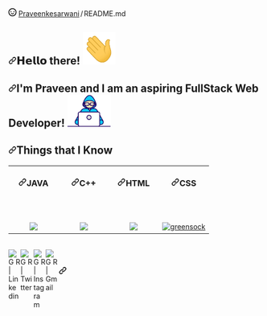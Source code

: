 <!DOCTYPE html>
<html>
  <head>
   </head>
  <body>
    <div class="Box mt-4">
      <div class="Box-body p-4">
        <div class="d-flex">
          <div class="text-mono text-small mb-3 flex-auto">
            <svg
              class="octicon octicon-smiley"
              viewBox="0 0 16 16"
              version="1.1"
              width="16"
              height="16"
              aria-hidden="true"
            >
              <path
                fill-rule="evenodd"
                d="M1.5 8a6.5 6.5 0 1113 0 6.5 6.5 0 01-13 0zM8 0a8 8 0 100 16A8 8 0 008 0zM5 8a1 1 0 100-2 1 1 0 000 2zm7-1a1 1 0 11-2 0 1 1 0 012 0zM5.32 9.636a.75.75 0 011.038.175l.007.009c.103.118.22.222.35.31.264.178.683.37 1.285.37.602 0 1.02-.192 1.285-.371.13-.088.247-.192.35-.31l.007-.008a.75.75 0 111.222.87l-.614-.431c.614.43.614.431.613.431v.001l-.001.002-.002.003-.005.007-.014.019a1.984 1.984 0 01-.184.213c-.16.166-.338.316-.53.445-.63.418-1.37.638-2.127.629-.946 0-1.652-.308-2.126-.63a3.32 3.32 0 01-.715-.657l-.014-.02-.005-.006-.002-.003v-.002h-.001l.613-.432-.614.43a.75.75 0 01.183-1.044h.001z"
              ></path>
            </svg>
            <a
              href="praveenkesarwani/praveenkesarwani"
              class="no-underline link-gray-dark"
              >Praveenkesarwani</a
            ><span
              class="text-gray-light d-inline-block"
              style="padding: 0px 2px;"
              >/</span
            >README<span class="text-gray-light">.md</span>
          </div>
        </div>
        <article
          class="markdown-body entry-content container-lg f5"
          itemprop="text"
        >
          <h1>
            <a
              id="user-content-𝗛𝗲𝗹𝗹𝗼-there-"
              class="anchor"
              aria-hidden="true"
              href="#𝗛𝗲𝗹𝗹𝗼-there-"
              ><svg
                class="octicon octicon-link"
                viewBox="0 0 16 16"
                version="1.1"
                width="16"
                height="16"
                aria-hidden="true"
              >
                <path
                  fill-rule="evenodd"
                  d="M7.775 3.275a.75.75 0 001.06 1.06l1.25-1.25a2 2 0 112.83 2.83l-2.5 2.5a2 2 0 01-2.83 0 .75.75 0 00-1.06 1.06 3.5 3.5 0 004.95 0l2.5-2.5a3.5 3.5 0 00-4.95-4.95l-1.25 1.25zm-4.69 9.64a2 2 0 010-2.83l2.5-2.5a2 2 0 012.83 0 .75.75 0 001.06-1.06 3.5 3.5 0 00-4.95 0l-2.5 2.5a3.5 3.5 0 004.95 4.95l1.25-1.25a.75.75 0 00-1.06-1.06l-1.25 1.25a2 2 0 01-2.83 0z"
                ></path></svg></a
            >𝗛𝗲𝗹𝗹𝗼 there!
            <a
              target="_blank"
              rel="noopener noreferrer"
              href="https://github.com/GouravRusiya30/GouravRusiya30/blob/master/Assets/Hi.gif"
              ><img
                height="64px"
                src="https://github.com/GouravRusiya30/GouravRusiya30/raw/master/Assets/Hi.gif"
                style="max-width: 100%;"
            /></a>
          </h1>
          <h2>
            <a
              id="user-content-im-gourav-and-i-️-fullstack-web-development-"
              class="anchor"
              aria-hidden="true"
              href="#im-gourav-and-i-️-fullstack-web-development-"
              ><svg
                class="octicon octicon-link"
                viewBox="0 0 16 16"
                version="1.1"
                width="16"
                height="16"
                aria-hidden="true"
              >
                <path
                  fill-rule="evenodd"
                  d="M7.775 3.275a.75.75 0 001.06 1.06l1.25-1.25a2 2 0 112.83 2.83l-2.5 2.5a2 2 0 01-2.83 0 .75.75 0 00-1.06 1.06 3.5 3.5 0 004.95 0l2.5-2.5a3.5 3.5 0 00-4.95-4.95l-1.25 1.25zm-4.69 9.64a2 2 0 010-2.83l2.5-2.5a2 2 0 012.83 0 .75.75 0 001.06-1.06 3.5 3.5 0 00-4.95 0l-2.5 2.5a3.5 3.5 0 004.95 4.95l1.25-1.25a.75.75 0 00-1.06-1.06l-1.25 1.25a2 2 0 01-2.83 0z"
                ></path></svg></a
            >I'm Praveen and I am an aspiring FullStack Web Developer!
            <a
              target="_blank"
              rel="noopener noreferrer"
              href="https://github.com/GouravRusiya30/GouravRusiya30/blob/master/Assets/Developer.gif"
              ><img
                height="64px"
                src="https://github.com/GouravRusiya30/GouravRusiya30/raw/master/Assets/Developer.gif"
                style="max-width: 100%;"
            /></a>
          </h2>
          <h2>
            <a
              id="user-content-𝗠y-𝗧𝗲𝗰h-𝗦𝘁𝗮𝗰𝗸"
              class="anchor"
              aria-hidden="true"
              href="#𝗠y-𝗧𝗲𝗰h-𝗦𝘁𝗮𝗰𝗸"
              ><svg
                class="octicon octicon-link"
                viewBox="0 0 16 16"
                version="1.1"
                width="16"
                height="16"
                aria-hidden="true"
              >
                <path
                  fill-rule="evenodd"
                  d="M7.775 3.275a.75.75 0 001.06 1.06l1.25-1.25a2 2 0 112.83 2.83l-2.5 2.5a2 2 0 01-2.83 0 .75.75 0 00-1.06 1.06 3.5 3.5 0 004.95 0l2.5-2.5a3.5 3.5 0 00-4.95-4.95l-1.25 1.25zm-4.69 9.64a2 2 0 010-2.83l2.5-2.5a2 2 0 012.83 0 .75.75 0 001.06-1.06 3.5 3.5 0 00-4.95 0l-2.5 2.5a3.5 3.5 0 004.95 4.95l1.25-1.25a.75.75 0 00-1.06-1.06l-1.25 1.25a2 2 0 01-2.83 0z"
                ></path></svg></a
            >Things that I Know
          </h2>
          <table>
            <tbody>
              <tr valign="top">
                <td width="25%" align="center">
                  <span
                    ><h3>
                      <a
                        id="user-content-java"
                        class="anchor"
                        aria-hidden="true"
                        href="#java"
                        ><svg
                          class="octicon octicon-link"
                          viewBox="0 0 16 16"
                          version="1.1"
                          width="16"
                          height="16"
                          aria-hidden="true"
                        >
                          <path
                            fill-rule="evenodd"
                            d="M7.775 3.275a.75.75 0 001.06 1.06l1.25-1.25a2 2 0 112.83 2.83l-2.5 2.5a2 2 0 01-2.83 0 .75.75 0 00-1.06 1.06 3.5 3.5 0 004.95 0l2.5-2.5a3.5 3.5 0 00-4.95-4.95l-1.25 1.25zm-4.69 9.64a2 2 0 010-2.83l2.5-2.5a2 2 0 012.83 0 .75.75 0 001.06-1.06 3.5 3.5 0 00-4.95 0l-2.5 2.5a3.5 3.5 0 004.95 4.95l1.25-1.25a.75.75 0 00-1.06-1.06l-1.25 1.25a2 2 0 01-2.83 0z"
                          ></path></svg></a
                      >JAVA
                    </h3></span
                  ><br /><br /><br />
                  <a
                    target="_blank"
                    rel="noopener noreferrer"
                    href="https://camo.githubusercontent.com/762c92813c77696ded5bc800a04fbcc2028d1e29/68747470733a2f2f6d69726f2e6d656469756d2e636f6d2f6d61782f313430302f312a797676555f65644d4c654848623777447151394956672e706e67"
                    ><img
                      height="90px"
                      src="https://camo.githubusercontent.com/762c92813c77696ded5bc800a04fbcc2028d1e29/68747470733a2f2f6d69726f2e6d656469756d2e636f6d2f6d61782f313430302f312a797676555f65644d4c654848623777447151394956672e706e67"
                      data-canonical-src="https://miro.medium.com/max/1400/1*yvvU_edMLeHHb7wDqQ9IVg.png"
                      style="max-width: 100%;"
                  /></a>
                </td>
                <td width="25%" align="center">
                  <span
                    ><h3>
                      <a
                        id="user-content-webservices"
                        class="anchor"
                        aria-hidden="true"
                        href="#webservices"
                        ><svg
                          class="octicon octicon-link"
                          viewBox="0 0 16 16"
                          version="1.1"
                          width="16"
                          height="16"
                          aria-hidden="true"
                        >
                          <path
                            fill-rule="evenodd"
                            d="M7.775 3.275a.75.75 0 001.06 1.06l1.25-1.25a2 2 0 112.83 2.83l-2.5 2.5a2 2 0 01-2.83 0 .75.75 0 00-1.06 1.06 3.5 3.5 0 004.95 0l2.5-2.5a3.5 3.5 0 00-4.95-4.95l-1.25 1.25zm-4.69 9.64a2 2 0 010-2.83l2.5-2.5a2 2 0 012.83 0 .75.75 0 001.06-1.06 3.5 3.5 0 00-4.95 0l-2.5 2.5a3.5 3.5 0 004.95 4.95l1.25-1.25a.75.75 0 00-1.06-1.06l-1.25 1.25a2 2 0 01-2.83 0z"
                          ></path></svg></a
                      >C++
                    </h3></span
                  ><br /><br /><br />
                  <a
                    target="_blank"
                    rel="noopener noreferrer"
                    href="https://camo.githubusercontent.com/b2fed9e27bf884357de3c0a8555ed82f0fcca908/68747470733a2f2f636f64656e75636c6561722e636f6d2f77702d636f6e74656e742f75706c6f6164732f323031382f30332f576562736572766963655f76612e6a7067"
                    ><img
                      height="120px"
                      src="https://camo.githubusercontent.com/b2fed9e27bf884357de3c0a8555ed82f0fcca908/68747470733a2f2f636f64656e75636c6561722e636f6d2f77702d636f6e74656e742f75706c6f6164732f323031382f30332f576562736572766963655f76612e6a7067"
                      data-canonical-src="https://codenuclear.com/wp-content/uploads/2018/03/Webservice_va.jpg"
                      style="max-width: 100%;"
                  /></a>
                </td>
                <td width="25%" align="center">
                  <span
                    ><h3>
                      <a
                        id="user-content-cloud-technology"
                        class="anchor"
                        aria-hidden="true"
                        href="#cloud-technology"
                        ><svg
                          class="octicon octicon-link"
                          viewBox="0 0 16 16"
                          version="1.1"
                          width="16"
                          height="16"
                          aria-hidden="true"
                        >
                          <path
                            fill-rule="evenodd"
                            d="M7.775 3.275a.75.75 0 001.06 1.06l1.25-1.25a2 2 0 112.83 2.83l-2.5 2.5a2 2 0 01-2.83 0 .75.75 0 00-1.06 1.06 3.5 3.5 0 004.95 0l2.5-2.5a3.5 3.5 0 00-4.95-4.95l-1.25 1.25zm-4.69 9.64a2 2 0 010-2.83l2.5-2.5a2 2 0 012.83 0 .75.75 0 001.06-1.06 3.5 3.5 0 00-4.95 0l-2.5 2.5a3.5 3.5 0 004.95 4.95l1.25-1.25a.75.75 0 00-1.06-1.06l-1.25 1.25a2 2 0 01-2.83 0z"
                          ></path></svg></a
                      >HTML
                    </h3></span
                  ><br /><br /><br />
                  <a
                    target="_blank"
                    rel="noopener noreferrer"
                    href="https://camo.githubusercontent.com/4e8357543311abf49484ef8fe85b4f2142514e79/687474703a2f2f6761696e616d2e636f6d2f696d616765732f636c6f75642e706e67"
                    ><img
                      height="90px"
                      src="https://camo.githubusercontent.com/4e8357543311abf49484ef8fe85b4f2142514e79/687474703a2f2f6761696e616d2e636f6d2f696d616765732f636c6f75642e706e67"
                      data-canonical-src="http://gainam.com/images/cloud.png"
                      style="max-width: 100%;"
                  /></a>
                </td>
                <td width="25%" align="center">
                  <span
                    ><b></b>
                    <h3>
                      <a
                        id="user-content-nodejs"
                        class="anchor"
                        aria-hidden="true"
                        href="#nodejs"
                        ><svg
                          class="octicon octicon-link"
                          viewBox="0 0 16 16"
                          version="1.1"
                          width="16"
                          height="16"
                          aria-hidden="true"
                        >
                          <path
                            fill-rule="evenodd"
                            d="M7.775 3.275a.75.75 0 001.06 1.06l1.25-1.25a2 2 0 112.83 2.83l-2.5 2.5a2 2 0 01-2.83 0 .75.75 0 00-1.06 1.06 3.5 3.5 0 004.95 0l2.5-2.5a3.5 3.5 0 00-4.95-4.95l-1.25 1.25zm-4.69 9.64a2 2 0 010-2.83l2.5-2.5a2 2 0 012.83 0 .75.75 0 001.06-1.06 3.5 3.5 0 00-4.95 0l-2.5 2.5a3.5 3.5 0 004.95 4.95l1.25-1.25a.75.75 0 00-1.06-1.06l-1.25 1.25a2 2 0 01-2.83 0z"
                          ></path></svg></a
                      >CSS
                    </h3></span
                  ><br /><br /><br />
                  <a
                    target="_blank"
                    rel="noopener noreferrer"
                    href="https://camo.githubusercontent.com/4cfb74fd7cf74e176d9a5490b349e3f6bd9f6d89/68747470733a2f2f6d69726f2e6d656469756d2e636f6d2f6d61782f313430302f312a66737365584950474568776d67366b66675879496a412e6a706567"
                    ><img
                      height="90px"
                      src="https://camo.githubusercontent.com/4cfb74fd7cf74e176d9a5490b349e3f6bd9f6d89/68747470733a2f2f6d69726f2e6d656469756d2e636f6d2f6d61782f313430302f312a66737365584950474568776d67366b66675879496a412e6a706567"
                      alt="greensock"
                      border="0"
                      data-canonical-src="https://miro.medium.com/max/1400/1*fsseXIPGEhwmg6kfgXyIjA.jpeg"
                      style="max-width: 100%;"
                  /></a>
                </td>
              </tr>
            </tbody>
          </table>
          <br />
          <a
            href="https://www.linkedin.com/in/praveen-kesarwani-22298a145/"
            rel="nofollow"
          >
            <img
              align="left"
              alt="G R | Linkedin"
              width="24px"
              src="https://github.com/praveenkesarwani/praveenkesarwani/raw/master/Assets/Linkedin.svg"
              style="max-width: 100%;"
            />
          </a>
          <a href="https://twitter.com/Praveenkesarwa6" rel="nofollow">
            <img
              align="left"
              alt="G R | Twitter"
              width="26px"
              src="https://github.com/praveenkesarwani/praveenkesarwani/raw/master/Assets/Twitter.svg"
              style="max-width: 100%;"
            />
          </a>
          <a href="https://www.instagram.com/praveenkesarwanii/" rel="nofollow">
            <img
              align="left"
              alt="G R | Instagram"
              width="24px"
              src="https://github.com/praveenkesarwani/praveenkesarwani/raw/master/Assets/Instagram.svg"
              style="max-width: 100%;"
            />
          </a>
          <a href="mailto:pk99411@gmail.com">
            <img
              align="left"
              alt="G R | Gmail"
              width="26px"
              src="https://github.com/praveenkesarwani/praveenkesarwani/raw/master/Assets/Gmail.svg"
              style="max-width: 100%;"
            />
          </a>
          <h2>
            <a
              id="user-content-𝗩𝗶𝘀𝗶𝘁𝗼𝗿𝘀"
              class="anchor"
              aria-hidden="true"
              href="#𝗩𝗶𝘀𝗶𝘁𝗼𝗿𝘀"
              ><svg
                class="octicon octicon-link"
                viewBox="0 0 16 16"
                version="1.1"
                width="16"
                height="16"
                aria-hidden="true"
              >
                <path
                  fill-rule="evenodd"
                  d="M7.775 3.275a.75.75 0 001.06 1.06l1.25-1.25a2 2 0 112.83 2.83l-2.5 2.5a2 2 0 01-2.83 0 .75.75 0 00-1.06 1.06 3.5 3.5 0 004.95 0l2.5-2.5a3.5 3.5 0 00-4.95-4.95l-1.25 1.25zm-4.69 9.64a2 2 0 010-2.83l2.5-2.5a2 2 0 012.83 0 .75.75 0 001.06-1.06 3.5 3.5 0 00-4.95 0l-2.5 2.5a3.5 3.5 0 004.95 4.95l1.25-1.25a.75.75 0 00-1.06-1.06l-1.25 1.25a2 2 0 01-2.83 0z"
                ></path></svg></a
            >
        </article>
      </div>
    </div>
  </body>
</html>
